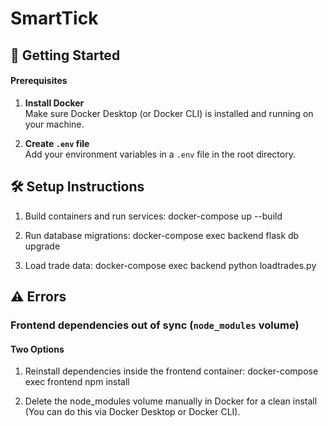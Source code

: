 # SmartTick

## 🚀 Getting Started

#### Prerequisites

1. **Install Docker**  
   Make sure Docker Desktop (or Docker CLI) is installed and running on your machine.

2. **Create `.env` file**  
   Add your environment variables in a `.env` file in the root directory.

## 🛠️ Setup Instructions

1. Build containers and run services: docker-compose up --build

2. Run database migrations: docker-compose exec backend flask db upgrade

3. Load trade data: docker-compose exec backend python loadtrades.py

## ⚠️ Errors

### Frontend dependencies out of sync (`node_modules` volume)

#### Two Options

1. Reinstall dependencies inside the frontend container: docker-compose exec frontend npm install
   
2. Delete the node_modules volume manually in Docker for a clean install
  (You can do this via Docker Desktop or Docker CLI).

